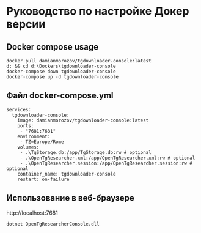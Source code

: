 # Руководство по настройке Докер версии

## Docker compose usage
```
docker pull damianmorozov/tgdownloader-console:latest
d: && cd d:\Dockers\tgdownloader-console
docker-compose down tgdownloader-console
docker-compose up -d tgdownloader-console
```

## Файл docker-compose.yml
```
services:
  tgdownloader-console:
    image: damianmorozov/tgdownloader-console:latest
    ports:
     - "7681:7681"
    environment:
     - TZ=Europe/Rome
    volumes:
     - .\TgStorage.db:/app/TgStorage.db:rw # optional
     - .\OpenTgResearcher.xml:/app/OpenTgResearcher.xml:rw # optional
     - .\OpenTgResearcher.session:/app/OpenTgResearcher.session:rw # optional
    container_name: tgdownloader-console
    restart: on-failure
```

## Использование в веб-браузере
http://localhost:7681
```
dotnet OpenTgResearcherConsole.dll
```
